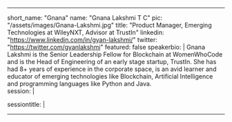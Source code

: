 ---

short_name: "Gnana"
name: "Gnana Lakshmi T C"
pic: "/assets/images/Gnana-Lakshmi.jpg"
title: "Product Manager, Emerging Technologies at WileyNXT, Advisor at TrustIn"
linkedin: "https://www.linkedin.com/in/gyan-lakshmi/"
twitter: "https://twitter.com/gyanlakshmi"
featured: false
speakerbio: |
    Gnana Lakshmi is the Senior Leadership Fellow for Blockchain at WomenWhoCode and is the Head of Engineering of an early stage startup, TrustIn. She has had 8+ years of experience in the corporate space, is an avid learner and educator of emerging technologies like Blockchain, Artificial Intelligence and programming languages like Python and Java.    
session: |
    
sessiontitle: |
    
---